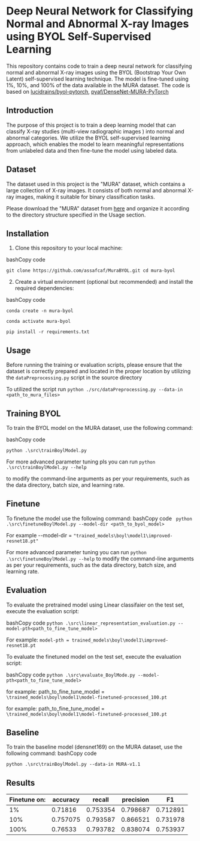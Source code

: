 

# Deep Neural Network for Classifying Normal and Abnormal X-ray Images using BYOL Self-Supervised Learning

This repository contains code to train a deep neural network for classifying normal and abnormal X-ray images using the BYOL (Bootstrap Your Own Latent) self-supervised learning technique. The model is fine-tuned using 1%, 10%, and 100% of the data available in the MURA dataset.
The code is based on [lucidrains/byol-pytorch](https://github.com/lucidrains/byol-pytorch), [pyaf/DenseNet-MURA-PyTorch](https://github.com/pyaf/DenseNet-MURA-PyTorch)


## Introduction

The purpose of this project is to train a deep learning model that can classify X-ray studies (multi-view radiographic images ) into normal and abnormal categories. We utilize the BYOL self-supervised learning approach, which enables the model to learn meaningful representations from unlabeled data and then fine-tune the model using labeled data.

## Dataset

The dataset used in this project is the "MURA" dataset, which contains a large collection of X-ray images. It consists of both normal and abnormal X-ray images, making it suitable for binary classification tasks.

Please download the "MURA" dataset from [here](https://stanfordmlgroup.github.io/competitions/mura/) and organize it according to the directory structure specified in the Usage section.

## Installation

1.  Clone this repository to your local machine:

bashCopy code

`git clone https://github.com/assafcaf/MuraBYOL.git
cd mura-byol` 

2.  Create a virtual environment (optional but recommended) and install the required dependencies:

bashCopy code

``conda create -n mura-byol``

``conda activate mura-byol``

``pip install -r requirements.txt`` 

## Usage

Before running the training or evaluation scripts, please ensure that the dataset is correctly prepared and located in the proper location by utilizing the `dataPreprocessing.py` script in the source directory

To utilized the script run `python ./src/dataPreprocessing.py --data-in <path_to_mura_files>`

## Training BYOL

To train the BYOL model on the MURA dataset, use the following command:

bashCopy code

`python .\src\trainBoylModel.py`
 
 For more advanced parameter tuning pls you can run `python .\src\trainBoylModel.py --help`
 
 to modify the command-line arguments as per your requirements, such as the data directory, batch size, and learning rate.

## Finetune
To finetune the model use the following command:
bashCopy code
` python .\src\finetuneBoylModel.py --model-dir <path_to_byol_model>`

For example --model-dir = `"trained_models\boyl\model1\improved-resnet18.pt"`

For more advanced parameter tuning you can run `python .\src\finetuneBoylModel.py --help` to modify the command-line arguments as per your requirements, such as the data directory, batch size, and learning rate.
## Evaluation

To evaluate the pretrained model using  Linear classifaier on the test set, execute the evaluation script:

bashCopy code
`python .\src\linear_representation_evaluation.py --model-pth<path_to_fine_tune_model>`

For example:
 `model-pth = trained_models\boyl\model1\improved-resnet18.pt`

To evaluate the finetuned model on the test set, execute the evaluation script:

bashCopy code
`python .\src\evaluate_BoylMode.py --model-pth<path_to_fine_tune_model>` 

for example: path_to_fine_tune_model = `\trained_models\boyl\model1\model-finetuned-processed_100.pt`


 

for example: path_to_fine_tune_model = `\trained_models\boyl\model1\model-finetuned-processed_100.pt`
## Baseline

To train the baseline model (densnet169) on the MURA dataset, use the following command:
bashCopy code

`python .\src\trainBoylModel.py --data-in MURA-v1.1 `
 
## Results

| Finetune on: | accuracy | recall | precision|  F1| 
|--|--|--|--|--|
| 1% | 0.71816 | 0.753354 | 0.798687 | 0.712891
| 10% | 0.757075 |  0.793587|  0.866521| 0.731978
| 100% | 0.76533 |  0.793782| 0.838074 | 0.753937